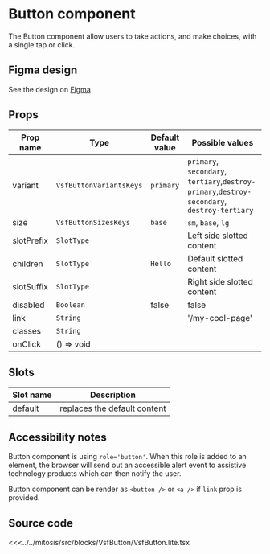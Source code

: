 # Button component

The Button component allow users to take actions, and make choices, with a single tap or click.

<PlaygroundWrapper component="VsfButton"/>

## Figma design

See the design on [Figma](https://www.figma.com/file/CWOkbpne0tDpSenT4ZEUTQ/%F0%9F%9B%A0-SFUI-2.0-%7C-Development?node-id=11375%3A16132)

## Props

| Prop name  | Type                    | Default value   | Possible values                                                                             |
|------------|-------------------------|-----------------|---------------------------------------------------------------------------------------------|
| variant    | `VsfButtonVariantsKeys` | `primary`       | `primary`, `secondary`, `tertiary`,`destroy-primary`,`destroy-secondary`, `destroy-tertiary` |
| size       | `VsfButtonSizesKeys`    | `base`          | `sm`, `base`, `lg`                                                                          |
| slotPrefix | `SlotType`              |                 | Left side slotted content                                                                   |
| children   | `SlotType`              | `Hello`         | Default slotted content                                                                     |
| slotSuffix | `SlotType`              |                 | Right side slotted content                                                                  |
| disabled   | `Boolean`               | false           | false                                                                                       |
| link       | `String`                |                 | '/my-cool-page'                                                                             |
| classes    | `String`                |                 |                                                                              |
| onClick    | () => void              |                 |                                                                              |

## Slots

| Slot name |            Description            |
| --------- | :-------------------------------: |
| default   |     replaces the default content    |

## Accessibility notes

Button component is using `role='button'`. When this role is added to an element, the browser will send out an accessible alert event to assistive technology products which can then notify the user.

Button component can be render as `<button />` or `<a />` if `link` prop is provided.

## Source code

<<<../../mitosis/src/blocks/VsfButton/VsfButton.lite.tsx
